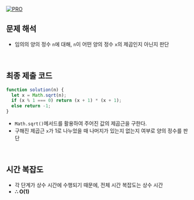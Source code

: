 [![PRO]][Link]

## 문제 해석

- 임의의 양의 정수 `n`에 대해, `n`이 어떤 양의 정수 `x`의 제곱인지 아닌지 판단

<br/>

## 최종 제출 코드

```javascript
function solution(n) {
  let x = Math.sqrt(n);
  if (x % 1 === 0) return (x + 1) * (x + 1);
  else return -1;
}
```

- `Math.sqrt()`메서드를 활용하여 주어진 값의 제곱근을 구한다.
- 구해진 제곱근 `x`가 1로 나누었을 때 나머지가 있는지 없는지 여부로 양의 정수를 판단

<br/>

## 시간 복잡도

- 각 단계가 상수 시간에 수행되기 때문에, 전체 시간 복잡도는 상수 시간
- **∴ O(1)**

<br/>

<!---------------------------------------------------------------------------->

[PRO]: https://github.com/GoSSaChin/algorithm-js/assets/107768516/67c43b52-bc3f-4571-a249-5519021afbb0
[Link]: https://school.programmers.co.kr/learn/courses/30/lessons/12934

